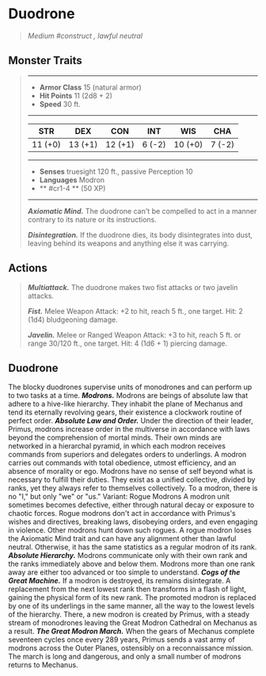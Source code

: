 # Duodrone
>*Medium #construct , lawful neutral*
## Monster Traits
>___
>- **Armor Class** 15 (natural armor)
>- **Hit Points** 11 (2d8 + 2)
>- **Speed** 30 ft.
>___
>|STR|DEX|CON|INT|WIS|CHA|
>|:---:|:---:|:---:|:---:|:---:|:---:|
>|11 (+0)|13 (+1)|12 (+1)|6 (-2)|10 (+0)|7 (-2)|
>___
>- **Senses** truesight 120 ft., passive Perception 10
>- **Languages** Modron
>- ** #cr1-4 ** (50 XP)
>___
>***Axiomatic Mind.*** The duodrone can't be compelled to act in a manner contrary to its nature or its instructions.  
>
>***Disintegration.*** If the duodrone dies, its body disintegrates into dust, leaving behind its weapons and anything else it was carrying.  
>
## Actions
>***Multiattack.*** The duodrone makes two fist attacks or two javelin attacks.  
>
>***Fist.*** Melee Weapon Attack: +2 to hit, reach 5 ft., one target. Hit: 2 (1d4) bludgeoning damage.  
>
>***Javelin.*** Melee  or Ranged Weapon Attack: +3 to hit, reach 5 ft. or range 30/120 ft., one target. Hit: 4 (1d6 + 1) piercing damage.
## Duodrone
The blocky duodrones supervise units of monodrones and can perform up to two tasks at a time.
***Modrons.*** Modrons are beings of absolute law that adhere to a hive-like hierarchy. They inhabit the plane of Mechanus and tend its eternally revolving gears, their existence a clockwork routine of perfect order.
***Absolute Law and Order.***  Under the direction of their leader, Primus, modrons increase order in the multiverse in accordance with laws beyond the comprehension of mortal minds. Their own minds are networked in a hierarchal pyramid, in which each modron receives commands from superiors and delegates orders to underlings. A modron carries out commands with total obedience, utmost efficiency, and an absence of morality or ego. Modrons have no sense of self beyond what is necessary to fulfill their duties. They exist as a unified collective, divided by ranks, yet they always refer to themselves collectively. To a modron, there is no "I," but only "we" or "us."
Variant: Rogue Modrons
A modron unit sometimes becomes defective, either through natural decay or exposure to chaotic forces. Rogue modrons don't act in accordance with Primus's wishes and directives, breaking laws, disobeying orders, and even engaging in violence. Other modrons hunt down such rogues.
A rogue modron loses the Axiomatic Mind trait and can have any alignment other than lawful neutral. Otherwise, it has the same statistics as a regular modron of its rank.
***Absolute Hierarchy.***  Modrons communicate only with their own rank and the ranks immediately above and below them. Modrons more than one rank away are either too advanced or too simple to understand.
***Cogs of the Great Machine.***  If a modron is destroyed, its remains disintegrate. A replacement from the next lowest rank then transforms in a flash of light, gaining the physical form of its new rank. The promoted modron is replaced by one of its underlings in the same manner, all the way to the lowest levels of the hierarchy. There, a new modron is created by Primus, with a steady stream of monodrones leaving the Great Modron Cathedral on Mechanus as a result.
***The Great Modron March.***  When the gears of Mechanus complete seventeen cycles once every 289 years, Primus sends a vast army of modrons across the Outer Planes, ostensibly on a reconnaissance mission. The march is long and dangerous, and only a small number of modrons returns to Mechanus.